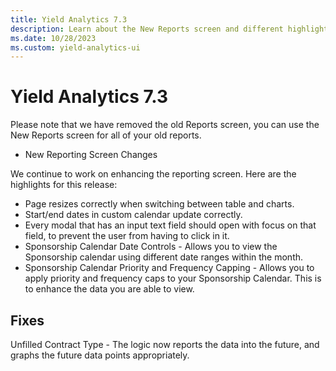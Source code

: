 ```yaml
---
title: Yield Analytics 7.3
description: Learn about the New Reports screen and different highlights of this new release.
ms.date: 10/28/2023
ms.custom: yield-analytics-ui 
---
```


# Yield Analytics 7.3

Please note that we have removed the old Reports screen, you can use the New Reports screen for all of your old reports.

- New Reporting Screen Changes

We continue to work on enhancing the reporting screen. Here are the highlights for this release:

- Page resizes correctly when switching between table and charts.
- Start/end dates in custom calendar update correctly.
- Every modal that has an input text field should open with focus on that field, to prevent the user from having to click in it.
- Sponsorship Calendar Date Controls - Allows you to view the Sponsorship calendar using different date ranges within the month.
- Sponsorship Calendar Priority and Frequency Capping - Allows you to apply priority and frequency caps to your Sponsorship Calendar. This is to enhance the data you are able to view.

## Fixes

Unfilled Contract Type - The logic now reports the data into the future, and graphs the future data points appropriately.
